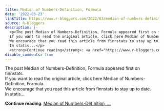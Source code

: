 ```yaml
---
title: Median of Numbers-Definition, Formula
date: '2022-03-23'
linkTitle: https://www.r-bloggers.com/2022/03/median-of-numbers-definition-formula/
source: R-bloggers
description: |-
  <p>The post Median of Numbers-Definition, Formula appeared first on finnstats.<br />
  If you want to read the original article, click here Median of Numbers-Definition, Formula.<br />
  We encourage that you read this article from finnstats to stay up to date.<br />
  In statis...</p>
  <strong>Continue reading</strong>: <a href="https://www.r-bloggers.com/2022/03/median-of-numbers-definition-formula/">Median of Numbers-Definition, ...
disable_comments: true
---
```

<p>The post Median of Numbers-Definition, Formula appeared first on finnstats.<br />
If you want to read the original article, click here Median of Numbers-Definition, Formula.<br />
We encourage that you read this article from finnstats to stay up to date.<br />
In statis...</p>
<strong>Continue reading</strong>: <a href="https://www.r-bloggers.com/2022/03/median-of-numbers-definition-formula/">Median of Numbers-Definition, ...